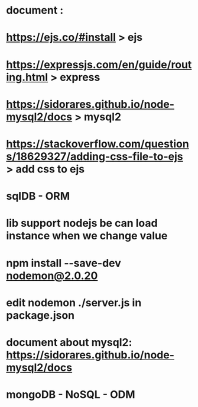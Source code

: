 # document :
# https://ejs.co/#install > ejs
# https://expressjs.com/en/guide/routing.html > express
# https://sidorares.github.io/node-mysql2/docs > mysql2
# https://stackoverflow.com/questions/18629327/adding-css-file-to-ejs > add css to ejs

# sqlDB - ORM
# lib support nodejs be can load instance when we change value
# npm install --save-dev nodemon@2.0.20
# edit nodemon ./server.js  in package.json

# document about mysql2: https://sidorares.github.io/node-mysql2/docs 



# mongoDB - NoSQL - ODM